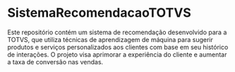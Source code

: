 # SistemaRecomendacaoTOTVS
Este repositório contém um sistema de recomendação desenvolvido para a TOTVS, que utiliza técnicas de aprendizagem de máquina para sugerir produtos e serviços personalizados aos clientes com base em seu histórico de interações. O projeto visa aprimorar a experiência do cliente e aumentar a taxa de conversão nas vendas.
